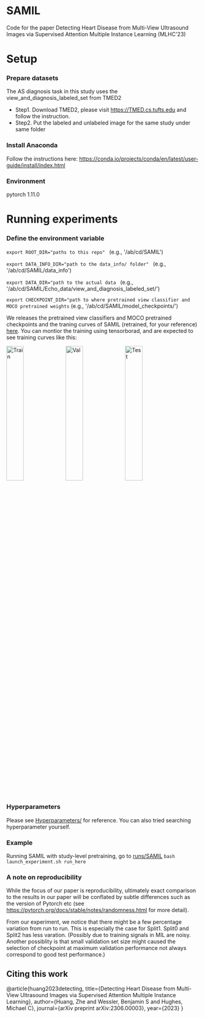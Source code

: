 # SAMIL
Code for the paper Detecting Heart Disease from Multi-View Ultrasound Images via Supervised Attention Multiple Instance Learning (MLHC'23)

# Setup
### Prepare datasets
The AS diagnosis task in this study uses the view_and_diagnosis_labeled_set from TMED2 
- Step1. Download TMED2, please visit https://TMED.cs.tufts.edu and follow the instruction.
- Step2. Put the labeled and unlabeled image for the same study under same folder

### Install Anaconda
Follow the instructions here: https://conda.io/projects/conda/en/latest/user-guide/install/index.html

### Environment
pytorch 1.11.0

# Running experiments
### Define the environment variable
```export ROOT_DIR="paths to this repo" ```
(e.g.,  '/ab/cd/SAMIL')

```export DATA_INFO_DIR="path to the data_info/ folder" ```
(e.g.,  '/ab/cd/SAMIL/data_info')

```export DATA_DIR="path to the actual data ```
(e.g.,  '/ab/cd/SAMIL/Echo_data/view_and_diagnosis_labeled_set/')

```export CHECKPOINT_DIR="path to where pretrained view classifier and MOCO pretrained weights```
(e.g.,  '/ab/cd/SAMIL/model_checkpoints/')

We releases the pretrained view classifiers and MOCO pretrained checkpoints and the traning curves of SAMIL (retrained, for your reference) [here](https://tufts.box.com/s/c5w8123j7h3dpls75jye1363uh8qv8us). 
You can montior the training using tensorborad, and are expected to see training curves like this:

<p float="left">
  <img src="training_curves/split2/train.png" alt="Train" width="30%">
  <img src="training_curves/split2/val.png" alt="Val" width="30%">
  <img src="training_curves/split2/test.png" alt="Test" width="30%">
</p>

### Hyperparameters
Please see [Hyperparameters/](Hyperparameters) for reference. You can also tried searching hyperparameter yourself.

### Example
Running SAMIL with study-level pretraining, go to [runs/SAMIL](runs/SAMIL)
``` bash launch_experiment.sh run_here ```


### A note on reproducibility
While the focus of our paper is reproducibility, ultimately exact comparison to the results in our paper will be conflated by subtle differences such as the version of Pytorch etc (see https://pytorch.org/docs/stable/notes/randomness.html for more detail).

From our experiment, we notice that there might be a few percentage variation from run to run. This is especially the case for Split1. Split0 and Split2 has less varation. (Possibly due to training signals in MIL are noisy. Another possiblity is that small validation set size might caused the selection of checkpoint at maximum validation performance not always correspond to good test performance.)

## Citing this work
@article{huang2023detecting,
  title={Detecting Heart Disease from Multi-View Ultrasound Images via Supervised Attention Multiple Instance Learning},
  author={Huang, Zhe and Wessler, Benjamin S and Hughes, Michael C},
  journal={arXiv preprint arXiv:2306.00003},
  year={2023}
}
